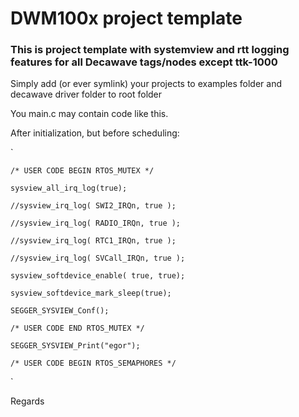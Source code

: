 # DWM100x project template

### This is project template with systemview and rtt logging features for all Decawave tags/nodes except ttk-1000

Simply add (or ever symlink) your projects to examples folder and decawave driver folder to root folder

You main.c may contain code like this.

After initialization, but before scheduling:

`

    /* USER CODE BEGIN RTOS_MUTEX */

    sysview_all_irq_log(true);

    //sysview_irq_log( SWI2_IRQn, true );

    //sysview_irq_log( RADIO_IRQn, true );

    //sysview_irq_log( RTC1_IRQn, true );

    //sysview_irq_log( SVCall_IRQn, true );

    sysview_softdevice_enable( true, true);

    sysview_softdevice_mark_sleep(true);

    SEGGER_SYSVIEW_Conf();

    /* USER CODE END RTOS_MUTEX */

    SEGGER_SYSVIEW_Print("egor");

    /* USER CODE BEGIN RTOS_SEMAPHORES */

`

Regards

